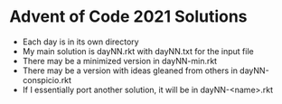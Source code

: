 # Advent of Code 2021 Solutions
* Each day is in its own directory
* My main solution is dayNN.rkt with dayNN.txt for the input file
* There may be a minimized version in dayNN-min.rkt
* There may be a version with ideas gleaned from others in dayNN-conspicio.rkt
* If I essentially port another solution, it will be in dayNN-\<name\>.rkt